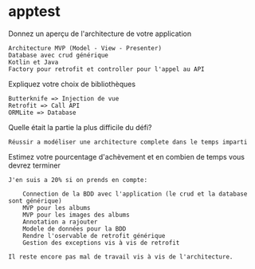 # apptest

Donnez un aperçu de l'architecture de votre application

    Architecture MVP (Model - View - Presenter)
    Database avec crud générique
    Kotlin et Java
    Factory pour retrofit et controller pour l'appel au API

Expliquez votre choix de bibliothèques

    Butterknife => Injection de vue
    Retrofit => Call API
    ORMLite => Database

Quelle était la partie la plus difficile du défi?

    Réussir a modéliser une architecture complete dans le temps imparti

Estimez votre pourcentage d'achèvement et en combien de temps vous devrez terminer

    J'en suis a 20% si on prends en compte:

        Connection de la BDD avec l'application (le crud et la database sont générique)
        MVP pour les albums
        MVP pour les images des albums
        Annotation a rajouter
        Modele de données pour la BDD
        Rendre l'oservable de retrofit générique
        Gestion des exceptions vis à vis de retrofit

    Il reste encore pas mal de travail vis à vis de l'architecture.